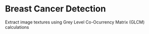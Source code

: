 # Breast Cancer Detection
Extract image textures using Grey Level Co-Ocurrency Matrix (GLCM) calculations

